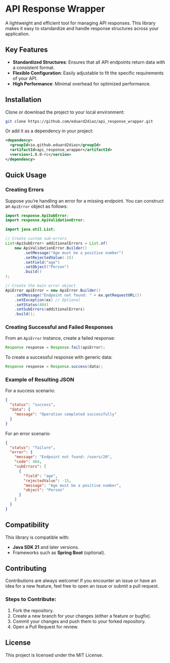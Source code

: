 # API Response Wrapper

A lightweight and efficient tool for managing API responses. This library makes it easy to standardize and handle response structures across your application.

## Key Features

- **Standardized Structures**: Ensures that all API endpoints return data with a consistent format.
- **Flexible Configuration**: Easily adjustable to fit the specific requirements of your API.
- **High Performance**: Minimal overhead for optimized performance.

## Installation

Clone or download the project to your local environment:

```bash
git clone https://github.com/eduard2diaz/api_response_wrapper.git
```

Or add it as a dependency in your project:

```xml
<dependency>
  <groupId>io.github.eduard2diaz</groupId>
  <artifactId>api_response_wrapper</artifactId>
  <version>1.0.0-rc</version>
</dependency>
```

## Quick Usage

### Creating Errors

Suppose you’re handling an error for a missing endpoint. You can construct an `ApiError` object as follows:

```java
import response.ApiSubError;
import response.ApiValidationError;

import java.util.List;

// Create custom sub-errors
List<ApiSubError> additionalErrors = List.of(
    new ApiValidationError.Builder()
        .setMessage("Age must be a positive number")
        .setRejectedValue(-15)
        .setField("age")
        .setObject("Person")
        .build()
);

// Create the main error object
ApiError apiError = new ApiError.Builder()
    .setMessage("Endpoint not found: " + ex.getRequestURL())
    .setException(ex) // Optional
    .setStatus(404)
    .setSubErrors(additionalErrors)
    .build();
```

### Creating Successful and Failed Responses

From an `ApiError` instance, create a failed response:

```java
Response response = Response.fail(apiError);
```

To create a successful response with generic data:

```java
Response response = Response.success(data);
```

### Example of Resulting JSON

For a success scenario:

```json
{
  "status": "success",
  "data": {
    "message": "Operation completed successfully"
  }
}
```

For an error scenario:

```json
{
  "status": "failure",
  "error": {
    "message": "Endpoint not found: /users/20",
    "code": 404,
    "subErrors": [
      {
        "field": "age",
        "rejectedValue": -15,
        "message": "Age must be a positive number",
        "object": "Person"
      }
    ]
  }
}
```

## Compatibility

This library is compatible with:

- **Java SDK 21** and later versions.
- Frameworks such as **Spring Boot** (optional).

## Contributing

Contributions are always welcome! If you encounter an issue or have an idea for a new feature, feel free to open an issue or submit a pull request.

### Steps to Contribute:

1. Fork the repository.
2. Create a new branch for your changes (either a feature or bugfix).
3. Commit your changes and push them to your forked repository.
4. Open a Pull Request for review.

## License

This project is licensed under the MIT License.